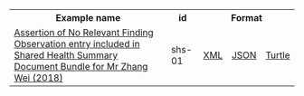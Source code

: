 <table class="list" width="100%">            
   <tr>
     <th>Example name</th>
     <th>id</th>
     <th colspan="3">Format</th>
   </tr>
   <tr>
      <td><a href="Bundle-shs-01.html">Assertion of No Relevant Finding Observation entry included in Shared Health Summary Document Bundle for Mr Zhang Wei (2018)</a></td>
      <td>shs-01</td>
      <td><a href="Bundle-shs-01.xml.html">XML</a></td>
      <td><a href="Bundle-shs-01.json.html">JSON</a></td>
      <td><a href="Bundle-shs-01.ttl.html">Turtle</a></td>
   </tr>                  
</table>